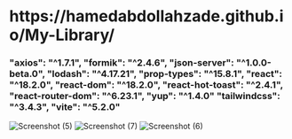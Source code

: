 <h1> https://hamedabdollahzade.github.io/My-Library/ </h1>
<h3> "axios": "^1.7.1",
    "formik": "^2.4.6",
    "json-server": "^1.0.0-beta.0",
    "lodash": "^4.17.21",
    "prop-types": "^15.8.1",
    "react": "^18.2.0",
    "react-dom": "^18.2.0",
    "react-hot-toast": "^2.4.1",
    "react-router-dom": "^6.23.1",
    "yup": "^1.4.0"
 "tailwindcss": "^3.4.3",
    "vite": "^5.2.0"
</h3>

    
![Screenshot (5)](https://github.com/hamedAbdollahzade/My-Library/assets/137279292/bd73bcf2-09a3-422c-ae0f-756a5f3109e6)
![Screenshot (7)](https://github.com/hamedAbdollahzade/My-Library/assets/137279292/e69a6da0-66e1-47bf-b86b-07b9f7c0d89c)
![Screenshot (6)](https://github.com/hamedAbdollahzade/My-Library/assets/137279292/803e7f55-1427-46ea-8f45-db9b12f4f280)

